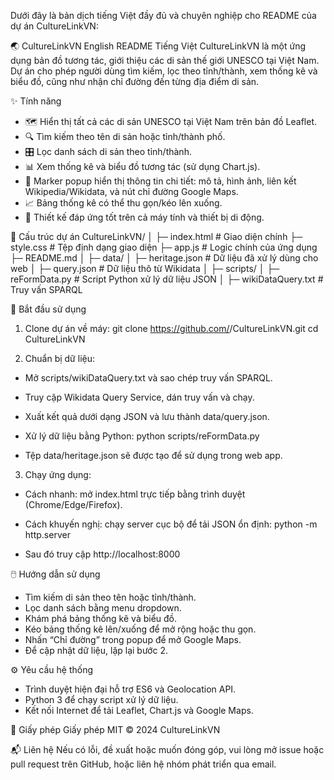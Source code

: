 Dưới đây là bản dịch tiếng Việt đầy đủ và chuyên nghiệp cho README của dự án CultureLinkVN:

🌏 CultureLinkVN
English README  Tiếng Việt
CultureLinkVN là một ứng dụng bản đồ tương tác, giới thiệu các di sản thế giới UNESCO tại Việt Nam.
Dự án cho phép người dùng tìm kiếm, lọc theo tỉnh/thành, xem thống kê và biểu đồ, cũng như nhận chỉ đường đến từng địa điểm di sản.

✨ Tính năng
- 🗺️ Hiển thị tất cả các di sản UNESCO tại Việt Nam trên bản đồ Leaflet.
- 🔍 Tìm kiếm theo tên di sản hoặc tỉnh/thành phố.
- 🎛️ Lọc danh sách di sản theo tỉnh/thành.
- 📊 Xem thống kê và biểu đồ tương tác (sử dụng Chart.js).
- 📌 Marker popup hiển thị thông tin chi tiết: mô tả, hình ảnh, liên kết Wikipedia/Wikidata, và nút chỉ đường Google Maps.
- 📈 Bảng thống kê có thể thu gọn/kéo lên xuống.
- 📱 Thiết kế đáp ứng tốt trên cả máy tính và thiết bị di động.

📂 Cấu trúc dự án
CultureLinkVN/
│
├─ index.html          # Giao diện chính
├─ style.css           # Tệp định dạng giao diện
├─ app.js              # Logic chính của ứng dụng
├─ README.md
│
├─ data/
│   ├─ heritage.json   # Dữ liệu đã xử lý dùng cho web
│   ├─ query.json      # Dữ liệu thô từ Wikidata
│
├─ scripts/
│   ├─ reFormData.py   # Script Python xử lý dữ liệu JSON
│   ├─ wikiDataQuery.txt # Truy vấn SPARQL



🚀 Bắt đầu sử dụng
1. Clone dự án về máy:
git clone https://github.com/<username>/CultureLinkVN.git
cd CultureLinkVN


2. Chuẩn bị dữ liệu:
- Mở scripts/wikiDataQuery.txt và sao chép truy vấn SPARQL.
- Truy cập Wikidata Query Service, dán truy vấn và chạy.
- Xuất kết quả dưới dạng JSON và lưu thành data/query.json.
- Xử lý dữ liệu bằng Python:
python scripts/reFormData.py


- Tệp data/heritage.json sẽ được tạo để sử dụng trong web app.
3. Chạy ứng dụng:
- Cách nhanh: mở index.html trực tiếp bằng trình duyệt (Chrome/Edge/Firefox).
- Cách khuyến nghị: chạy server cục bộ để tải JSON ổn định:
python -m http.server


- Sau đó truy cập http://localhost:8000

🖱️ Hướng dẫn sử dụng
- Tìm kiếm di sản theo tên hoặc tỉnh/thành.
- Lọc danh sách bằng menu dropdown.
- Khám phá bảng thống kê và biểu đồ.
- Kéo bảng thống kê lên/xuống để mở rộng hoặc thu gọn.
- Nhấn “Chỉ đường” trong popup để mở Google Maps.
- Để cập nhật dữ liệu, lặp lại bước 2.

⚙️ Yêu cầu hệ thống
- Trình duyệt hiện đại hỗ trợ ES6 và Geolocation API.
- Python 3 để chạy script xử lý dữ liệu.
- Kết nối Internet để tải Leaflet, Chart.js và Google Maps.

📜 Giấy phép
Giấy phép MIT © 2024 CultureLinkVN

📬 Liên hệ
Nếu có lỗi, đề xuất hoặc muốn đóng góp, vui lòng mở issue hoặc pull request trên GitHub, hoặc liên hệ nhóm phát triển qua email.

